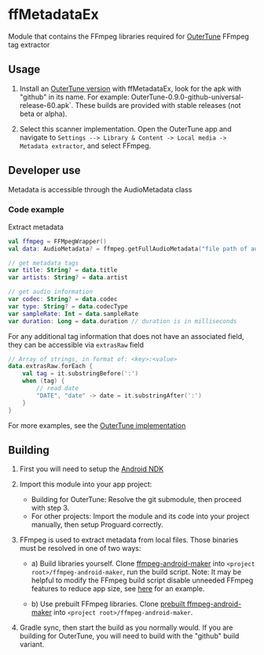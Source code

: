 # ffMetadataEx

Module that contains the FFmpeg libraries required for [OuterTune](https://github.com/OuterTune/OuterTune) FFmpeg tag
extractor

## Usage

1. Install an [OuterTune version](https://github.com/OuterTune/OuterTune/releases) with ffMetadataEx, look for the apk with "github" in its name. For example: OuterTune-0.9.0-github-universal-release-60.apk`. These builds are provided with stable releases (not beta or alpha).

3. Select this scanner implementation. Open the OuterTune app and navigate to
   `Settings --> Library & Content -> Local media -> Metadata extractor`, and select FFmpeg.

## Developer use

Metadata is accessible through the AudioMetadata class

### Code example

Extract metadata

```kotlin
val ffmpeg = FFMpegWrapper()
val data: AudioMetadata? = ffmpeg.getFullAudioMetadata("file path of audio file")

// get metadata tags
var title: String? = data.title
var artists: String? = data.artist

// get audio information
var codec: String? = data.codec
var type: String? = data.codecType
var sampleRate: Int = data.sampleRate
var duration: Long = data.duration // duration is in milliseconds
```

For any additional tag information that does not have an associated field, they can be accessible via `extrasRaw` field

```kotlin
// Array of strings, in format of: <key>:<value>
data.extrasRaw.forEach {
    val tag = it.substringBefore(':')
    when (tag) {
        // read date
        "DATE", "date" -> date = it.substringAfter(':')
    }
}
```

For more examples, see the [OuterTune implementation](https://github.com/OuterTune/OuterTune/blob/dev/app/src/main/java/com/dd3boh/outertune/utils/scanners/FFMpegScanner.kt)

## Building

1. First you will need to setup the [Android NDK](https://developer.android.com/studio/projects/install-ndk)

2. Import this module into your app project:

    - Building for OuterTune: Resolve the git submodule, then proceed with step 3.
    - For other projects: Import the module and its code into your project manually, then setup Proguard correctly.

3. FFmpeg is used to extract metadata from local files. Those binaries must be resolved in one of two ways:

    - a) Build libraries yourself. Clone [ffmpeg-android-maker](https://github.com/Javernaut/ffmpeg-android-maker) into
      `<project root>/ffmpeg-android-maker`, run the build script. Note: It may be helpful to modify the
      FFmpeg build script disable unneeded FFmpeg features to reduce app size,
      see [here](https://github.com/mikooomich/ffmpeg-android-maker/blob/master/scripts/ffmpeg/build.sh) for an example.

    - b) Use prebuilt FFmpeg libraries.
      Clone [prebuilt ffmpeg-android-maker](https://github.com/mikooomich/ffmpeg-android-maker-prebuilt) into
      `<project root>/ffmpeg-android-maker`.

4. Gradle sync, then start the build as you normally would. If you are building for OuterTune, you will need to build with the "github" build variant.
